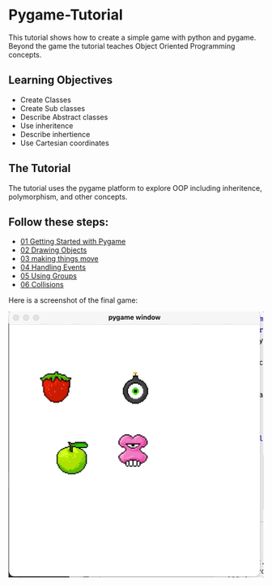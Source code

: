# Pygame-Tutorial
 
This tutorial shows how to create a simple game with python and pygame. Beyond the game the tutorial teaches Object Oriented Programming concepts. 

## Learning Objectives

- Create Classes
- Create Sub classes 
- Describe Abstract classes
- Use inheritence 
- Describe inhertience
- Use Cartesian coordinates

## The Tutorial

The tutorial uses the pygame platform to explore OOP including inheritence, polymorphism, and other concepts. 

## Follow these steps: 

- [01 Getting Started with Pygame](01-Getting-started-with-pygame)
- [02 Drawing Objects](02-Drawing-Objects)
- [03 making things move](03-making-things-move)
- [04 Handling Events](04-handling-events)
- [05 Using Groups](05-Using-Groups)
- [06 Collisions](06-Collisions)

Here is a screenshot of the final game: 

![screenshot](images/screenshot.gif)

